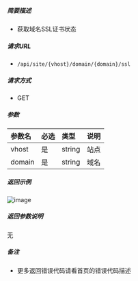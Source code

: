 

    
##### 简要描述

- 获取域名SSL证书状态

##### 请求URL
- ` /api/site/{vhost}/domain/{domain}/ssl `
  
##### 请求方式
- GET

##### 参数

|参数名|必选|类型|说明|
|:----    |:---|:----- |-----   |
|vhost |是  |string |站点  |
|domain |是  |string | 域名   |

##### 返回示例 

![image](https://user-images.githubusercontent.com/90588289/133868501-5f816454-cad1-44ef-93b0-95001750ff30.png)

##### 返回参数说明 

无

##### 备注 

- 更多返回错误代码请看首页的错误代码描述



